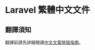 # Laravel 繁體中文文件

## 翻譯須知

翻譯前請先詳細閱讀[中文文案排版指南](https://github.com/sparanoid/chinese-copywriting-guidelines)。
